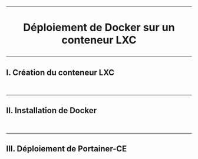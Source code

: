 ------------------------------------------------------------------------------------------------------------------------------------------------------------
# <p align='center'> Déploiement de Docker sur un conteneur LXC </p>

------------------------------------------------------------------------------------------------------------------------------------------------------------
## I. Création du conteneur LXC

<br />

------------------------------------------------------------------------------------------------------------------------------------------------------------
## II. Installation de Docker

<br />

------------------------------------------------------------------------------------------------------------------------------------------------------------
## III. Déploiement de Portainer-CE



